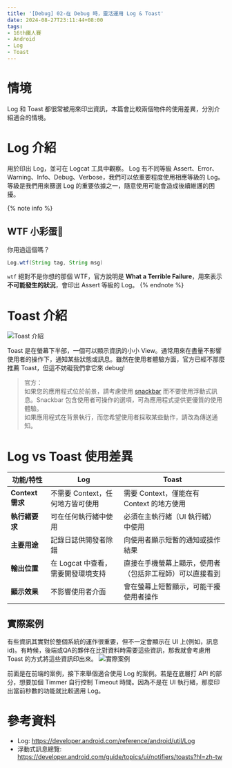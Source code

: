 ```yaml
---
title: '[Debug] 02-在 Debug 時，靈活運用 Log & Toast'
date: 2024-08-27T23:11:44+08:00
tags:
- 16th鐵人賽
- Android
- Log
- Toast
---
```


# 情境
Log 和 Toast 都很常被用來印出資訊，本篇會比較兩個物件的使用差異，分別介紹適合的情境。
<!-- more -->

# Log 介紹
用於印出 Log，並可在 Logcat 工具中觀察。
Log 有不同等級 Assert、Error、Warning、Info、Debug、Verbose，我們可以依重要程度使用相應等級的 Log。等級是我們用來篩選 Log 的重要依據之一，隨意使用可能會造成後續維護的困擾。

{% note info %}
## WTF 小彩蛋🥚
你用過這個嗎？
```java
Log.wtf(String tag, String msg) 
```
`wtf` 絕對不是你想的那個 WTF，官方說明是 **What a Terrible Failure**，用來表示**不可能發生的狀況**，會印出 Assert 等級的 Log。
{% endnote %}

# Toast 介紹
![Toast 介紹](Toast.png)

Toast 是在螢幕下半部，一個可以顯示資訊的小小 View。通常用來在盡量不影響使用者的操作下，通知某些狀態或訊息。雖然在使用者體驗方面，官方已經不那麼推薦 Toast，但這不妨礙我們拿它來 debug!

> 官方：</br>如果您的應用程式位於前景，請考慮使用 [snackbar](https://material.io/components/snackbars) 而不要使用浮動式訊息。Snackbar 包含使用者可操作的選項，可為應用程式提供更優質的使用體驗。</br>如果應用程式在背景執行，而您希望使用者採取某些動作，請改為傳送通知。

# Log vs Toast 使用差異
| **功能/特性**    | **Log**                            | **Toast**                                                |
| ---------------- | ---------------------------------- | -------------------------------------------------------- |
| **Context 需求** | 不需要 Context，任何地方皆可使用   | 需要 Context，僅能在有 Context 的地方使用                |
| **執行緒要求**   | 可在任何執行緒中使用               | 必須在主執行緒（UI 執行緒）中使用                        |
| **主要用途**     | 記錄日誌供開發者除錯               | 向使用者顯示短暫的通知或操作結果                         |
| **輸出位置**     | 在 Logcat 中查看，需要開發環境支持 | 直接在手機螢幕上顯示，使用者（包括非工程師）可以直接看到 |
| **顯示效果**     | 不影響使用者介面                   | 會在螢幕上短暫顯示，可能干擾使用者操作                   |

## 實際案例
有些資訊其實對於整個系統的運作很重要，但不一定會顯示在 UI 上(例如，訊息id)。有時候，後端或QA的夥伴在比對資料時需要這些資訊，那我就會考慮用 Toast 的方式將這些資訊印出來。
![實際案例](實際案例.png)

前面是在前端的案例，接下來舉個適合使用 Log 的案例。若是在底層打 API 的部分，想要加個 Timmer 自行控制 Timeout 時間。因為不是在 UI 執行緒，那麼印出當前秒數的功能就比較適用 Log。

# 參考資料
- Log: https://developer.android.com/reference/android/util/Log
- 浮動式訊息總覽: https://developer.android.com/guide/topics/ui/notifiers/toasts?hl=zh-tw

